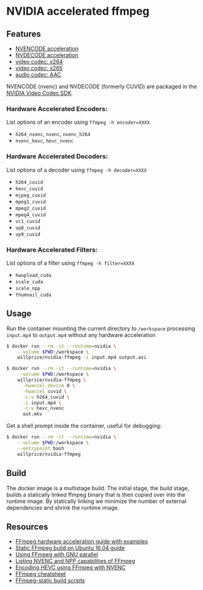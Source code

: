 # NVIDIA accelerated ffmpeg

## Features

* [NVENCODE acceleration](https://developer.nvidia.com/nvidia-video-codec-sdk#NVENCFeatures)
*  [NVDECODE acceleration](https://developer.nvidia.com/nvidia-video-codec-sdk#NVDECFeatures)
* [video codec: x264](https://www.videolan.org/developers/x264.html)
* [video codec: x265](https://www.videolan.org/developers/x265.html)
* [audio codec: AAC](https://github.com/mstorsjo/fdk-aac)

NVENCODE (nvenc) and NVDECODE (formerly CUVID) are packaged in the [NVIDIA Video Codec
SDK](https://developer.nvidia.com/nvidia-video-codec-sdk).

### Hardware Accelerated Encoders:

List options of an encoder using `ffmpeg -h encoder=XXXX`

* `h264_nvenc`, `nvenc`, `nvenc_h264` 
* `nvenc_hevc`, `hevc_nvenc`

### Hardware Accelerated Decoders:

List options of a decoder using `ffmpeg -h decoder=XXXX`

* `h264_cuvid`
* `hevc_cuvid`
* `mjpeg_cuvid`
* `mpeg1_cuvid`
* `mpeg2_cuvid`
* `mpeg4_cuvid`
* `vc1_cuvid`
* `vp8_cuvid`
* `vp9_cuvid`

### Hardware Accelerated Filters:

List options of a filter using `ffmpeg -h filter=XXXX`

* `hwupload_cuda`
* `scale_cuda`
* `scale_npp`
* `thumnail_cuda`

## Usage

Run the container mounting the current directory to `/workspace` processing 
`input.mp4` to `output.mp4` without any hardware acceleration

```bash
$ docker run --rm -it --runtime=nvidia \
    --volume $PWD:/workspace \
    willprice/nvidia-ffmpeg -i input.mp4 output.avi
```

```bash
$ docker run --rm -it --runtime=nvidia \
    --volume $PWD:/workspace \
    willprice/nvidia-ffmpeg \
      -hwaccel_device 0 \
      -hwaccel cuvid \
      -c:v h264_cuvid \
      -i input.mp4 \
      -c:v hevc_nvenc
      out.mkv
```

Get a shell prompt inside the container, useful for debugging:

```bash
$ docker run --rm -it --runtime=nvidia \
    --volume $PWD:/workspace \
    --entrypoint bash
    willprice/nvidia-ffmpeg
```

## Build

The docker image is a multistage build. The initial stage, the *build* stage, builds a statically linked ffmpeg binary
that is then copied over into the runtime image. By statically linking we minimize the number of external dependencies
and shrink the runtime image.

## Resources

* [FFmpeg hardware acceleration guide with examples](https://trac.ffmpeg.org/wiki/HWAccelIntro)
* [Static FFmpeg build on Ubuntu 16.04 guide](https://gist.github.com/jniltinho/9c009e9771651aa4a004ad3d1f6857e3)
* [Using FFmpeg with GNU parallel](https://gist.github.com/Brainiarc7/18fca697891aea0e879f13ed092cb213)
* [Listing NVENC and NPP capabilities of FFmpeg](https://gist.github.com/Brainiarc7/c6164520f082c27ae7bbea9556d4a3ba)
* [Encoding HEVC using FFmpeg with NVENC](https://gist.github.com/Brainiarc7/8b471ff91319483cdb725f615908286e)
* [FFmpeg cheatsheet](https://gist.github.com/Brainiarc7/ebf3091efd2bf0a0ded0f9715cd43a38)
* [FFmpeg-static build scripts](https://github.com/zimbatm/ffmpeg-static)
